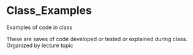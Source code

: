 # Class_Examples
Examples of code in class

These are saves of code developed or tested or explained during class. Organized by lecture topic
